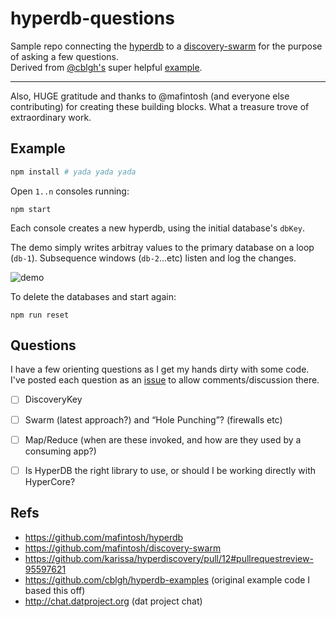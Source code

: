 # hyperdb-questions

Sample repo connecting the [hyperdb](https://github.com/mafintosh/hyperdb) to a [discovery-swarm](https://github.com/mafintosh/discovery-swarm) for the purpose of asking a few questions.  
Derived from [@cblgh's](https://github.com/cblgh) super helpful [example](https://github.com/cblgh/hyperdb-examples).

---

Also, HUGE gratitude and thanks to @mafintosh (and everyone else contributing) for creating these building blocks. What a treasure trove of extraordinary work.

## Example

```bash
npm install # yada yada yada
```

Open `1..n` consoles running:

    npm start

Each console creates a new hyperdb, using the initial database's `dbKey`.

The demo simply writes arbitray values to the primary database on a loop (`db-1`). Subsequence windows (`db-2`...etc) listen and log the changes.

![demo](https://user-images.githubusercontent.com/185555/53307347-69d52080-38fc-11e9-9881-40cba99ed0c5.gif)

To delete the databases and start again:

    npm run reset

## Questions

I have a few orienting questions as I get my hands dirty with some code. I've posted each question as an [issue](https://github.com/philcockfield/hyperdb-questions/issues) to allow comments/discussion there.

- [ ] DiscoveryKey

- [ ] Swarm (latest approach?) and “Hole Punching”? (firewalls etc)

- [ ] Map/Reduce (when are these invoked, and how are they used by a consuming app?)

- [ ] Is HyperDB the right library to use, or should I be working directly with HyperCore?

## Refs

- https://github.com/mafintosh/hyperdb
- https://github.com/mafintosh/discovery-swarm
- https://github.com/karissa/hyperdiscovery/pull/12#pullrequestreview-95597621
- https://github.com/cblgh/hyperdb-examples (original example code I based this off)
- http://chat.datproject.org (dat project chat)
